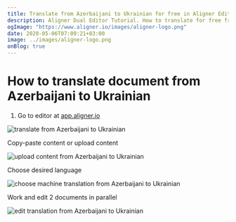 ```yaml
---
title: Translate from Azerbaijani to Ukrainian for free in Aligner Editor
description: Aligner Dual Editor Tutorial. How to translate for free from Azerbaijani to Ukrainian. Aligner is multilingual document management platform. 
ogImage: "https://www.aligner.io/images/aligner-logo.png"
date: 2020-05-06T07:09:21+03:00
image: ../images/aligner-logo.png
onBlog: true
---
```


# How to translate document from Azerbaijani to Ukrainian

1. Go to editor at [app.aligner.io](https://app.aligner.io "Aligner App web page")

![translate from Azerbaijani to Ukrainian](../aligner-blank-editor.png "translate from Azerbaijani to Ukrainian")

Copy-paste content or upload content

![upload content from Azerbaijani to Ukrainian](../aligner-uploaded-document.png "upload content from Azerbaijani to Ukrainian")

Choose desired language

![choose machine translation from Azerbaijani to Ukrainian](../aligner-language-dropdown.png "choose machine translation from Azerbaijani to Ukrainian")

Work and edit 2 documents in parallel

![edit translation from Azerbaijani to Ukrainian](../aligner-double-sitded-editor.png "edit translation from Azerbaijani to Ukrainian")

